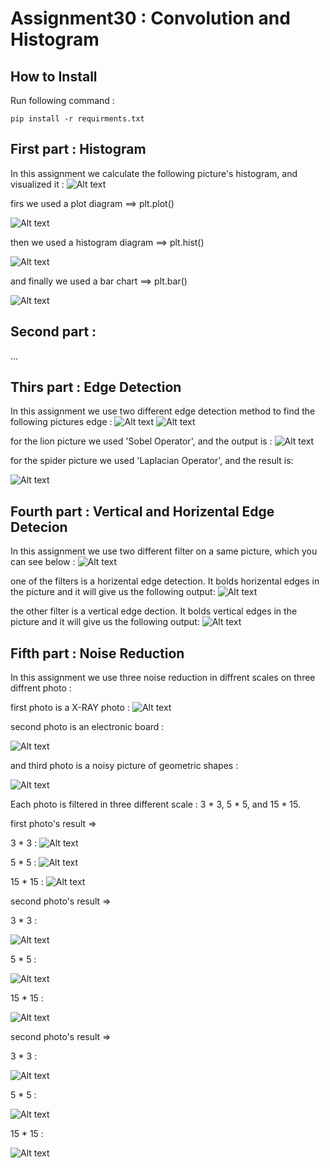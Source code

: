 # Assignment30 : Convolution and Histogram

## How to Install
Run following command :
```
pip install -r requirments.txt
```

## First part : Histogram
In this assignment we calculate the following picture's histogram, and visualized it :
![Alt text](inputs/input_1_friends.jpg)

firs we used a plot diagram ==> plt.plot()

![Alt text](outputs/output_1_plot.jpg)

then we used a histogram diagram ==> plt.hist()

![Alt text](outputs/output_1_hist.jpg)

and finally we used a bar chart ==> plt.bar()

![Alt text](outputs/output_1_bar.jpg)

## Second part : 

...

## Thirs part : Edge Detection
In this assignment we use two different edge detection method to find the following pictures edge :
![Alt text](inputs/input_3_lion.png)
![Alt text](inputs/input_3_spider.webp)

for the lion picture we used 'Sobel Operator', and the output is :
![Alt text](outputs/output_3_lion.jpg)

for the spider picture we used 'Laplacian Operator', and the result is:

![Alt text](outputs/output_3_spider.jpg)

## Fourth part : Vertical and Horizental Edge Detecion
In this assignment we use two different filter on a same picture, which you can see below :
![Alt text](inputs/input_4_bilding.png)

one of the filters is a horizental edge detection. It bolds horizental edges in the picture and it will give us the following output:
![Alt text](outputs/output_4_horizental.jpg)

the other filter is a vertical edge dection. It bolds vertical edges in the picture and it will give us the following output:
![Alt text](outputs/output_4_vertical.jpg)

## Fifth part : Noise Reduction
In this assignment we use three noise reduction in diffrent scales on three diffrent photo :

first photo is a X-RAY photo :
![Alt text](inputs/input_5_xray_noisy.png)

second photo is an electronic board :

![Alt text](inputs/input_5_board_noisy.png)

and third photo is a noisy picture of geometric shapes :

![Alt text](inputs/input_5_image_noisy.png)

Each photo is filtered in three different scale : 3 * 3, 5 * 5, and 15 * 15.

first photo's result => 

3 * 3 :
![Alt text](outputs/output_5_xray_3.jpg)

5 * 5 :
![Alt text](outputs/output_5_xray_5.jpg)

15 * 15 :
![Alt text](outputs/output_5_xray_15.jpg)

second photo's result => 

3 * 3 :

![Alt text](outputs/output_5_board_3.jpg)

5 * 5 :

![Alt text](outputs/output_5_board_5.jpg)

15 * 15 :

![Alt text](outputs/output_5_board_15.jpg)

second photo's result => 

3 * 3 :

![Alt text](outputs/output_5_circle_3.jpg)

5 * 5 :

![Alt text](outputs/output_5_circle_5.jpg)

15 * 15 :

![Alt text](outputs/output_5_circle_15.jpg)